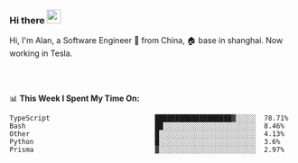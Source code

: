 ### Hi there <img src="https://media.giphy.com/media/hvRJCLFzcasrR4ia7z/giphy.gif" width="25px">

<!-- ![visitors](https://visitor-badge.glitch.me/badge?page_id=dislfyer.dislfyer) -->

Hi, I'm Alan, a Software Engineer 🚀 from China, 🏠 base in shanghai. Now working in Tesla.

<br/>
<br/>

📊 **This Week I Spent My Time On:**


<!--START_SECTION:waka-->

```text
TypeScript                          ███████████████████▓░░░░░  78.71%
Bash                                ██░░░░░░░░░░░░░░░░░░░░░░░  8.46%
Other                               █░░░░░░░░░░░░░░░░░░░░░░░░  4.13%
Python                              █░░░░░░░░░░░░░░░░░░░░░░░░  3.6%
Prisma                              ▓░░░░░░░░░░░░░░░░░░░░░░░░  2.97%
```

<!--END_SECTION:waka-->

<!--
**About Me:**
 -->
